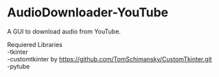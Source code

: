 # AudioDownloader-YouTube
A GUI to download audio from YouTube. 

Requiered Libraries  
-tkinter  
-customtkinter by https://github.com/TomSchimansky/CustomTkinter.git  
-pytube 
